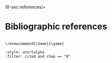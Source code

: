 (8-sec:references)=
# Bibliographic references

```{math}

\renewcommand{\Game}{\game}

```



```{bibliography}
:style: unsrtalpha
:filter: cited and chap == "8"
```